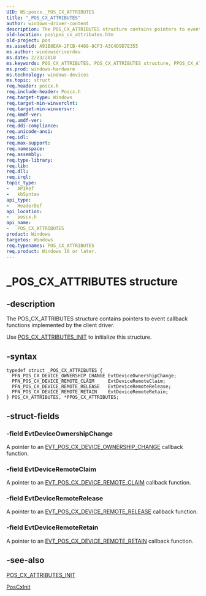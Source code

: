 ```yaml
---
UID: NS:poscx._POS_CX_ATTRIBUTES
title: "_POS_CX_ATTRIBUTES"
author: windows-driver-content
description: The POS_CX_ATTRIBUTES structure contains pointers to event callback functions implemented by the client driver.
old-location: pos\pos_cx_attributes.htm
old-project: pos
ms.assetid: A91B8EAA-2FCB-4468-8CF3-A3C4D9D7E355
ms.author: windowsdriverdev
ms.date: 2/23/2018
ms.keywords: POS_CX_ATTRIBUTES, POS_CX_ATTRIBUTES structure, PPOS_CX_ATTRIBUTES, PPOS_CX_ATTRIBUTES structure pointer, _POS_CX_ATTRIBUTES, pos.pos_cx_attributes, poscx/POS_CX_ATTRIBUTES, poscx/PPOS_CX_ATTRIBUTES
ms.prod: windows-hardware
ms.technology: windows-devices
ms.topic: struct
req.header: poscx.h
req.include-header: Poscx.h
req.target-type: Windows
req.target-min-winverclnt: 
req.target-min-winversvr: 
req.kmdf-ver: 
req.umdf-ver: 
req.ddi-compliance: 
req.unicode-ansi: 
req.idl: 
req.max-support: 
req.namespace: 
req.assembly: 
req.type-library: 
req.lib: 
req.dll: 
req.irql: 
topic_type:
-	APIRef
-	kbSyntax
api_type:
-	HeaderDef
api_location:
-	poscx.h
api_name:
-	POS_CX_ATTRIBUTES
product: Windows
targetos: Windows
req.typenames: POS_CX_ATTRIBUTES
req.product: Windows 10 or later.
---
```


# _POS_CX_ATTRIBUTES structure


## -description


The POS_CX_ATTRIBUTES structure contains pointers to event callback functions implemented by the client driver.

Use <a href="..\poscx\nf-poscx-pos_cx_attributes_init.md">POS_CX_ATTRIBUTES_INIT</a> to initialize this structure.


## -syntax


````
typedef struct _POS_CX_ATTRIBUTES {
  PFN_POS_CX_DEVICE_OWNERSHIP_CHANGE EvtDeviceOwnershipChange;
  PFN_POS_CX_DEVICE_REMOTE_CLAIM     EvtDeviceRemoteClaim;
  PFN_POS_CX_DEVICE_REMOTE_RELEASE   EvtDeviceRemoteRelease;
  PFN_POS_CX_DEVICE_REMOTE_RETAIN    EvtDeviceRemoteRetain;
} POS_CX_ATTRIBUTES, *PPOS_CX_ATTRIBUTES;
````


## -struct-fields




### -field EvtDeviceOwnershipChange

A pointer to an <a href="..\poscx\nc-poscx-evt_pos_cx_device_ownership_change.md">EVT_POS_CX_DEVICE_OWNERSHIP_CHANGE</a> callback function.


### -field EvtDeviceRemoteClaim

A pointer to an <a href="..\poscx\nc-poscx-evt_pos_cx_device_remote_claim.md">EVT_POS_CX_DEVICE_REMOTE_CLAIM</a> callback function.


### -field EvtDeviceRemoteRelease

A pointer to an <a href="..\poscx\nc-poscx-evt_pos_cx_device_remote_release.md">EVT_POS_CX_DEVICE_REMOTE_RELEASE</a> callback function.


### -field EvtDeviceRemoteRetain

A pointer to an <a href="..\poscx\nc-poscx-evt_pos_cx_device_remote_retain.md">EVT_POS_CX_DEVICE_REMOTE_RETAIN</a> callback function.


## -see-also

<a href="..\poscx\nf-poscx-pos_cx_attributes_init.md">POS_CX_ATTRIBUTES_INIT</a>



<a href="..\poscx\nf-poscx-poscxinit.md">PosCxInit</a>



 

 


